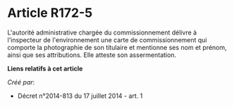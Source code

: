# Article R172-5

L'autorité administrative chargée du commissionnement délivre à l'inspecteur de l'environnement une carte de commissionnement
qui comporte la photographie de son titulaire et mentionne ses nom et prénom, ainsi que ses attributions. Elle atteste son
assermentation.

**Liens relatifs à cet article**

_Créé par_:

  - Décret n°2014-813 du 17 juillet 2014 - art. 1

